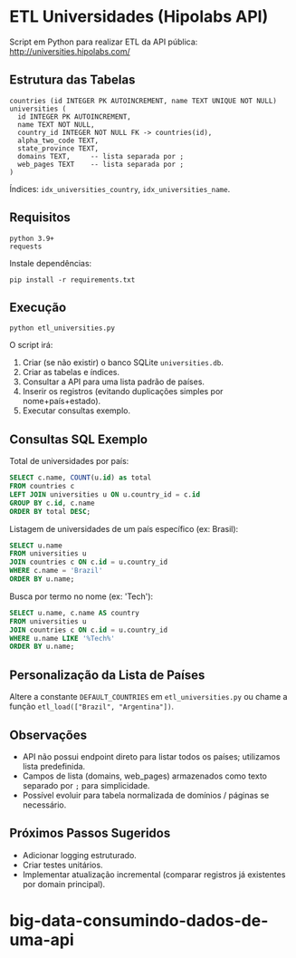 # ETL Universidades (Hipolabs API)

Script em Python para realizar ETL da API pública: http://universities.hipolabs.com/

## Estrutura das Tabelas

```
countries (id INTEGER PK AUTOINCREMENT, name TEXT UNIQUE NOT NULL)
universities (
  id INTEGER PK AUTOINCREMENT,
  name TEXT NOT NULL,
  country_id INTEGER NOT NULL FK -> countries(id),
  alpha_two_code TEXT,
  state_province TEXT,
  domains TEXT,     -- lista separada por ;
  web_pages TEXT    -- lista separada por ;
)
```

Índices: `idx_universities_country`, `idx_universities_name`.

## Requisitos

```
python 3.9+
requests
```

Instale dependências:

```
pip install -r requirements.txt
```

## Execução

```
python etl_universities.py
```

O script irá:

1. Criar (se não existir) o banco SQLite `universities.db`.
2. Criar as tabelas e índices.
3. Consultar a API para uma lista padrão de países.
4. Inserir os registros (evitando duplicações simples por nome+país+estado).
5. Executar consultas exemplo.

## Consultas SQL Exemplo

Total de universidades por país:

```sql
SELECT c.name, COUNT(u.id) as total
FROM countries c
LEFT JOIN universities u ON u.country_id = c.id
GROUP BY c.id, c.name
ORDER BY total DESC;
```

Listagem de universidades de um país específico (ex: Brasil):

```sql
SELECT u.name
FROM universities u
JOIN countries c ON c.id = u.country_id
WHERE c.name = 'Brazil'
ORDER BY u.name;
```

Busca por termo no nome (ex: 'Tech'):

```sql
SELECT u.name, c.name AS country
FROM universities u
JOIN countries c ON c.id = u.country_id
WHERE u.name LIKE '%Tech%'
ORDER BY u.name;
```

## Personalização da Lista de Países

Altere a constante `DEFAULT_COUNTRIES` em `etl_universities.py` ou chame a função `etl_load(["Brazil", "Argentina"])`.

## Observações

- API não possui endpoint direto para listar todos os países; utilizamos lista predefinida.
- Campos de lista (domains, web_pages) armazenados como texto separado por `;` para simplicidade.
- Possível evoluir para tabela normalizada de domínios / páginas se necessário.

## Próximos Passos Sugeridos

- Adicionar logging estruturado.
- Criar testes unitários.
- Implementar atualização incremental (comparar registros já existentes por domain principal).
# big-data-consumindo-dados-de-uma-api
